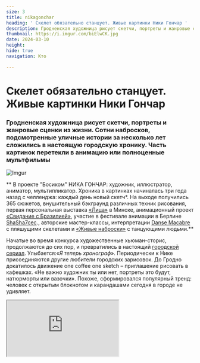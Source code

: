 ```yaml
---
size: 3
title: nikagonchar
heading: ' Скелет обязательно станцует. Живые картинки Ники Гончар '
description: Гродненская художница рисует скетчи, портреты и жанровые сценки из жизни. Сотни набросков, подсмотренные уличные истории за несколько лет сложились в настоящую городскую хронику. Часть картинок перетекли в анимацию или полноценные мультфильмы.
thumbnail: https://i.imgur.com/biElwCK.jpg
date: 2024-03-10
height: 
hide: true
navigation: Кто

---
```

# **Скелет обязательно станцует. Живые картинки Ники Гончар**

### Гродненская художница рисует скетчи, портреты и жанровые сценки из жизни. Сотни набросков, подсмотренные уличные истории за несколько лет сложились в настоящую городскую хронику. Часть картинок перетекли в анимацию или полноценные мультфильмы

![Imgur](https://i.imgur.com/Vse0dmf.jpg)

** В проекте "Босиком" НИКА ГОНЧАР: художник, иллюстратор, аниматор, мультипликатор. Хроника в картинках начиналась три года назад с челленджа: каждый день новый скетч*. На выходе получились 365 сюжетов, внушительный бэкграунд различных техник рисования, первая персональная выставка [«Лица»](https://www.instagram.com/p/CWSrjZXodYo/) в Минске, анимационный проект [«Свидание с Бразилией»](https://www.instagram.com/p/CpXu33xo7U8/), участие в фестивале анимации в Берлине [ShaSha7cec](https://fb.watch/rjsGo4zikT/)., авторские мастер-классы, интерпретации [Danse Macabre](https://www.instagram.com/p/ClG73e1oYSE/ ) с пляшущими скелетами и [«Живые наброски»](https://www.instagram.com/p/Curx1d1oTgd/) с танцующими людьми.**

Начатые во время конкурса художественные хьюман-сторис, продолжаются до сих пор, и превратились в настоящий [городской сериал](https://www.instagram.com/p/C3C5qpaI81s/). Улыбается:«_Я теперь хронограф_». Периодически к Нике присоединяются другие любители городских зарисовок. До Гродно докатилось движение one coffee one sketch – приглашение рисовать в кафешках. «Не важно художник ты или нет, портреты это будут, натюрморты или вазочки». Похоже, сформировался популярный тренд: человек с открытым блокнотом и карандашами сегодня в городе не удивляет.

<div><iframe class="youtube" src="https://www.youtube.com/embed/GmX-9EXhoV8"></div>

«_Сначала это был повод собраться, найти творческую компанию, не стесняться рисовать везде, проводить вместе какое-то время. Затем всё развилось в пленэры, мастер-классы, рисование с живой натуры. Счастлива, когда вижу, что люди, которые познакомились на one coffee, продолжают свои проекты: кто-то фотографирует, рисует вместе. Появляется причастность к развитию современной культуры в твоем городе. Вот есть круг взрослых художников, круг музыкантов. Я создала себе свой круг». 

![Imgur](https://i.imgur.com/U10NsSv.jpg)

Скетчбуков дома накопилась целая библиотека, Ника с трудом достает из шкафа большую картонную коробку с набросками: «_Как-то надо всё это разбирать_». Сейчас она ведет две открытые тетради: портреты и комиксы.
«_Моя любимая тема – наблюдение за людьми в процессе. Все персонажи настоящие, то есть это портреты конкретных героев, которые чем-то выделяются для меня. Чаще всего это люди с опытом, без конвенциональной красоты. 
Комиксы – мой дневник рефлексии. Каждый день что-то происходит: в поликлинике, автобусе или аптеке. Какие-то эмоции складываются в сюжеты. Рисунки статичны, а внутри комикса есть движение, нужны навыки сторителлинга. Комикс может стать раскадровкой для анимации, мультфильма. Сначала нарисовала себе рамки, потом они складывают истории_», – говорит Ника. 

![Imgur](https://i.imgur.com/xCOUFDo.jpg)

«_Находить что-то интересное в каждом дне – та ещё задачка. Но темы появляются сами собой. Рисуешь все, что всплывает в твоем инфополе. Первого января – отражение в елочном шарике, третьего – автопортрет с маской из куркумы (он кстати, у меня на аватарке). Идешь с друзьями в баре посидеть, пока они разговаривают – новый сюжет. Мне нравится всё, где может быть задействовано присутствие художника. Всё, что связано с личностью, телесностью. В детстве мама учила меня рисовать. В основном появлялись девочки-куклы, но это в любом случае были люди. Был человек. И до сих пор я люблю рисовать портреты, это воспитывает, ты можешь принимать мир разнообразным»_.

Ника постоянно вписывается в новые конкурсы и марафоны, где необходимо использовать различные техники. Например, Inktober (придумал американский художник Джейк Паркер) требовал создавать один рисунок тушью каждый день в октябре.  Кроме туши, использует печатную графику, акварель, пастель, соус, уголь, аппликации, трафареты. Все жанры идут в ход: от портретов, натюрмортов до пейзажей. Наброски появляются из каракули, точки, заголовка в глянцевом журнале.

«_Я рисую честные портреты. Это не реализм и не копирование стилей других художников. Рисую долго и глубоко. Изучаю человека со всех сторон в буквальном смысле. Для каждого персонажа ищу ту технику, манеру, которая отражает мои ощущения от персоны_».

![Imgur](https://i.imgur.com/XiCDK1T.jpg)

Скетчи Ники Гончар очень подвижны, неустойчивые конструкции мгновенно вызывают обратную связь. Движок запускают эмоция и гротеск. Чаще всего они заставляют людей улыбаться. 
«У меня есть внутренний тестер на хорошую по сюжету картинку: если мне смешно с моего персонажа, я считаю, что мне удалось. Выразительный портрет получается, когда он больше похож на человека, чем сам оригинал. Для этого стоит иногда подкрутить ручку абсурда». 

![Imgur](https://i.imgur.com/CeIjcsj.jpg)

**«Чтобы было движение, нужны остановки»**

[Анимация](https://www.instagram.com/p/C0BsJLWIlyD/) для Ники – скорее очередное освобождение творческих блоков. «_Я не готовлюсь в индустрию, на съемки больших сериалов. Скорее больше для себя история_». 
«Затанцовывать» картинки Ника стала во время очередного марафона. «_Потом хотела традиционные техники освоить, бумажные перекладки, пластилиновая анимация, песочную немного пробовала. Продолжаю и дальше учиться, в этом плане я идеальная ученица: если есть какая-то возможность в творческом эксперименте, скорее всего туда пойду_».

Дома в кабинете на столе стоит станок для анимации. Высокий короб закрыт синей тканью, сверху планшет. Внутри - фрагменты нового мультфильма «Человек в шляпе». Здесь нет четкого сюжета: персонажу уютно за дверью, но нужно выйти и встретиться с неизведанным.

![Imgur](https://i.imgur.com/kPNTPP0.jpg)

«_Девять секунд фильма – это 73 кадра. Я делаю перекладки, сделала парочку кадров и снова передвигаю. Чувствую себя хирургом или акушером. Важно терпение, долго следить за всеми объектами в кадре, чтобы каждому движению соответствовала определенная траектория. Я человек хаотичный, очень нетерпеливый, поэтому анимация воспитывает смирение, педантизм. В анимации больше свободы и меньше ответственности. Я не получала образования мультипликатора, для меня это отговорка – могу творить все, что хочу_».

![Imgur](https://i.imgur.com/DpgaXJe.jpg)

«Как художник, я люблю двойные смыслы, скрип мозга, конечно, но не хочу запихивать в искусство все библейские отсылки – для меня это не работает. В живописи, которую я активно хочу освоить, меня цепляет загадочное и таинственное. Может быть когда-нибудь буду пасхалки закладывать, и те, кому надо, поймут. Нарисуюсь вдоволь объёмов, светотеней, настоящего, и через пару лет буду рисовать что-то совсем отбитое. Это будет в любом случае весело. Stay tuned»

![Imgur](https://i.imgur.com/hLYEKIK.jpg)

*Слово sketch в переводе с английского означает «эскиз». Простыми словами скетчинг — это быстрый рисунок, который не нуждается в детализации и точности. Задача рисунка-скетча — отразить ключевую идею или настроение.

Больше о Нике Гончар можно узнать [здесь](https://www.instagram.com/zdrastekudriaste/)

Автор видео, фото: [Катерина Гордеева](https://www.instagram.com/katti.gordeeva/)

Автор текста: Инна Максимчик, [mamgrodno](https://t.me/mamgrodno)

Проект "Босиком" - Виктория Бальцер [Чтобы не оказаться в пустоте](https://www.mamgrodno.com/projects/Viktoriabalcer.html)





